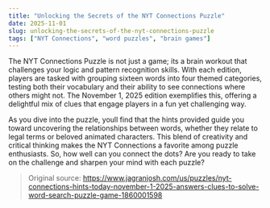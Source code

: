 ```yaml
---
title: "Unlocking the Secrets of the NYT Connections Puzzle"
date: 2025-11-01
slug: unlocking-the-secrets-of-the-nyt-connections-puzzle
tags: ["NYT Connections", "word puzzles", "brain games"]
---
```


The NYT Connections Puzzle is not just a game; its a brain workout that challenges your logic and pattern recognition skills. With each edition, players are tasked with grouping sixteen words into four themed categories, testing both their vocabulary and their ability to see connections where others might not. The November 1, 2025 edition exemplifies this, offering a delightful mix of clues that engage players in a fun yet challenging way.

As you dive into the puzzle, youll find that the hints provided guide you toward uncovering the relationships between words, whether they relate to legal terms or beloved animated characters. This blend of creativity and critical thinking makes the NYT Connections a favorite among puzzle enthusiasts. So, how well can you connect the dots? Are you ready to take on the challenge and sharpen your mind with each puzzle?

> Original source: https://www.jagranjosh.com/us/puzzles/nyt-connections-hints-today-november-1-2025-answers-clues-to-solve-word-search-puzzle-game-1860001598